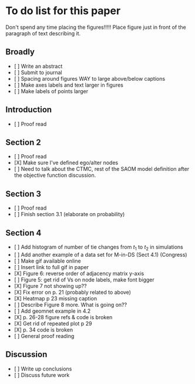 To do list for this paper
================

Don't spend any time placing the figures!!!!! Place figure just in front of the paragraph of text describing it.

Broadly
-------

-   \[ \] Write an abstract
-   \[ \] Submit to journal
-   \[ \] Spacing around figures WAY to large above/below captions
-   \[ \] Make axes labels and text larger in figures
-   \[ \] Make labels of points larger

Introduction
------------

-   \[ \] Proof read

Section 2
---------

-   \[ \] Proof read
-   \[X\] Make sure I've defined ego/alter nodes
-   \[ \] Need to talk about the CTMC, rest of the SAOM model definition after the objective function discussion.

Section 3
---------

-   \[ \] Proof read
-   \[ \] Finish section 3.1 (elaborate on probability)

Section 4
---------

-   \[ \] Add histogram of number of tie changes from *t*<sub>1</sub> to *t*<sub>2</sub> in simulations
-   \[ \] Add another example of a data set for M-in-DS (Sect 4.1) (Congress)
-   \[ \] Make gif available online
-   \[ \] Insert link to full gif in paper
-   \[X\] Figure 6: reverse order of adjacency matrix y-axis
-   \[ \] Figure 5: get rid of Vs on node labels, make font bigger
-   \[X\] Figure 7 not showing up??
-   \[X\] Fix error on p. 21 (probably related to above)
-   \[X\] Heatmap p 23 missing caption
-   \[ \] Describe Figure 8 more. What is going on??
-   \[ \] Add geomnet example in 4.2
-   \[X\] p. 26-28 figure refs & code is broken
-   \[X\] Get rid of repeated plot p 29
-   \[X\] p. 34 code is broken
-   \[ \] General proof reading

Discussion
----------

-   \[ \] Write up conclusions
-   \[ \] Discuss future work
